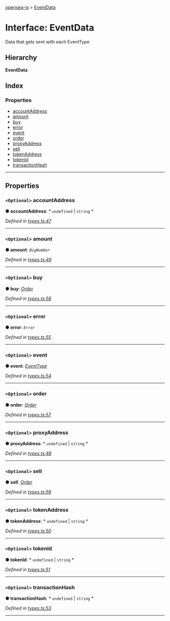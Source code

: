 [opensea-js](../README.md) > [EventData](../interfaces/eventdata.md)

# Interface: EventData

Data that gets sent with each EventType

## Hierarchy

**EventData**

## Index

### Properties

* [accountAddress](eventdata.md#accountaddress)
* [amount](eventdata.md#amount)
* [buy](eventdata.md#buy)
* [error](eventdata.md#error)
* [event](eventdata.md#event)
* [order](eventdata.md#order)
* [proxyAddress](eventdata.md#proxyaddress)
* [sell](eventdata.md#sell)
* [tokenAddress](eventdata.md#tokenaddress)
* [tokenId](eventdata.md#tokenid)
* [transactionHash](eventdata.md#transactionhash)

---

## Properties

<a id="accountaddress"></a>

### `<Optional>` accountAddress

**● accountAddress**: * `undefined` &#124; `string`
*

*Defined in [types.ts:47](https://github.com/ProjectOpenSea/opensea-js/blob/543a727/src/types.ts#L47)*

___
<a id="amount"></a>

### `<Optional>` amount

**● amount**: *`BigNumber`*

*Defined in [types.ts:49](https://github.com/ProjectOpenSea/opensea-js/blob/543a727/src/types.ts#L49)*

___
<a id="buy"></a>

### `<Optional>` buy

**● buy**: *[Order](order.md)*

*Defined in [types.ts:58](https://github.com/ProjectOpenSea/opensea-js/blob/543a727/src/types.ts#L58)*

___
<a id="error"></a>

### `<Optional>` error

**● error**: *`Error`*

*Defined in [types.ts:55](https://github.com/ProjectOpenSea/opensea-js/blob/543a727/src/types.ts#L55)*

___
<a id="event"></a>

### `<Optional>` event

**● event**: *[EventType](../enums/eventtype.md)*

*Defined in [types.ts:54](https://github.com/ProjectOpenSea/opensea-js/blob/543a727/src/types.ts#L54)*

___
<a id="order"></a>

### `<Optional>` order

**● order**: *[Order](order.md)*

*Defined in [types.ts:57](https://github.com/ProjectOpenSea/opensea-js/blob/543a727/src/types.ts#L57)*

___
<a id="proxyaddress"></a>

### `<Optional>` proxyAddress

**● proxyAddress**: * `undefined` &#124; `string`
*

*Defined in [types.ts:48](https://github.com/ProjectOpenSea/opensea-js/blob/543a727/src/types.ts#L48)*

___
<a id="sell"></a>

### `<Optional>` sell

**● sell**: *[Order](order.md)*

*Defined in [types.ts:59](https://github.com/ProjectOpenSea/opensea-js/blob/543a727/src/types.ts#L59)*

___
<a id="tokenaddress"></a>

### `<Optional>` tokenAddress

**● tokenAddress**: * `undefined` &#124; `string`
*

*Defined in [types.ts:50](https://github.com/ProjectOpenSea/opensea-js/blob/543a727/src/types.ts#L50)*

___
<a id="tokenid"></a>

### `<Optional>` tokenId

**● tokenId**: * `undefined` &#124; `string`
*

*Defined in [types.ts:51](https://github.com/ProjectOpenSea/opensea-js/blob/543a727/src/types.ts#L51)*

___
<a id="transactionhash"></a>

### `<Optional>` transactionHash

**● transactionHash**: * `undefined` &#124; `string`
*

*Defined in [types.ts:53](https://github.com/ProjectOpenSea/opensea-js/blob/543a727/src/types.ts#L53)*

___

